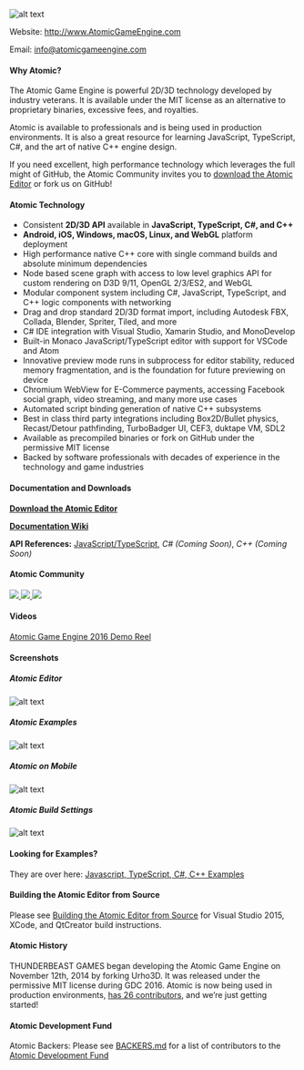[AtomicLogo]: https://github.com/AtomicGameEngine/AtomicGameEngine/wiki/images/repo/Atomic-Game-Engine-512.png
![alt text][AtomicLogo]

Website: <a href="http://www.atomicgameengine.com" target="_blank">http://www.AtomicGameEngine.com</a>

Email: info@atomicgameengine.com

#### Why Atomic?

The Atomic Game Engine is powerful 2D/3D technology developed by industry veterans.  It is available under the MIT license as an alternative to proprietary binaries, excessive fees, and royalties.

Atomic is available to professionals and is being used in production environments.  It is also a great resource for learning JavaScript, TypeScript, C#, and the art of native C++ engine design.

If you need excellent, high performance technology which leverages the full might of GitHub, the Atomic Community invites you to <a href="http://atomicgameengine.com/#download-the-atomic-editor">download the Atomic Editor</a> or fork us on GitHub!

#### Atomic Technology

- Consistent **2D/3D API** available in **JavaScript, TypeScript, C#, and C++**
- **Android, iOS, Windows, macOS, Linux, and WebGL** platform deployment
- High performance native C++ core with single command builds and absolute minimum dependencies
- Node based scene graph with access to low level graphics API for custom rendering on D3D 9/11, OpenGL 2/3/ES2, and WebGL
- Modular component system including C#, JavaScript, TypeScript, and C++ logic components with networking
- Drag and drop standard 2D/3D format import, including Autodesk FBX, Collada, Blender, Spriter, Tiled, and more
- C# IDE integration with Visual Studio, Xamarin Studio, and MonoDevelop
- Built-in Monaco JavaScript/TypeScript editor with support for VSCode and Atom
- Innovative preview mode runs in subprocess for editor stability, reduced memory fragmentation, and is the foundation for future previewing on device
- Chromium WebView for E-Commerce payments, accessing Facebook social graph, video streaming, and many more use cases
- Automated script binding generation of native C++ subsystems
- Best in class third party integrations including Box2D/Bullet physics, Recast/Detour pathfinding, TurboBadger UI, CEF3, duktape VM, SDL2
- Available as precompiled binaries or fork on GitHub under the permissive MIT license
- Backed by software professionals with decades of experience in the technology and game industries

#### Documentation and Downloads

**[Download the Atomic Editor](http://atomicgameengine.com/#download-the-atomic-editor)**

**[Documentation Wiki](https://github.com/AtomicGameEngine/AtomicGameEngine/wiki)**

**API References:** <a href="http://docs.atomicgameengine.com/api/globals.html" target="_blank">JavaScript/TypeScript</a>, *C# (Coming Soon)*, *C++ (Coming Soon)*

#### Atomic Community

<a href="https://qa.atomicgameengine.com/" target="_blank">![](http://atomicgameengine.com/images/community/Community_QA.png)
</a> <a href="https://www.facebook.com/groups/AtomicGameEngine/" target="_blank">
![](http://atomicgameengine.com/images/community/Community_FB.png)
</a> <a href="https://gitter.im/AtomicGameEngine/AtomicGameEngine" target="_blank">
![](http://atomicgameengine.com/images/community/Community_Chat.png)
</a>

#### Videos

<a href="http://www.atomicgameengine.com" target="_blank">Atomic Game Engine 2016 Demo Reel</a>

#### Screenshots

##### Atomic Editor
[RoboBeach]: https://github.com/AtomicGameEngine/AtomicGameEngine/wiki/images/repo/RoboBeach.png
![alt text][RoboBeach]

##### Atomic Examples
[DevSnapshot]: https://github.com/AtomicGameEngine/AtomicGameEngine/wiki/images/repo/DevSnapshot2116.png
![alt text][DevSnapshot]

##### Atomic on Mobile
[ToonTown]: https://github.com/AtomicGameEngine/AtomicGameEngine/wiki/images/repo/ToonTownTouchUpdate.gif
![alt text][ToonTown]

##### Atomic Build Settings
[AndroidBuildSettings]: https://github.com/AtomicGameEngine/AtomicGameEngine/wiki/images/repo/AndroidBuildSettings.png
![alt text][AndroidBuildSettings]

#### Looking for Examples?

They are over here: <a href="https://github.com/AtomicGameEngine/AtomicExamples">Javascript, TypeScript, C#, C++ Examples</a>

#### Building the Atomic Editor from Source

Please see [Building the Atomic Editor from Source](https://github.com/AtomicGameEngine/AtomicGameEngine/wiki/Building-Atomic---The-Quick-and-Easy-Way) for Visual Studio 2015, XCode, and QtCreator build instructions.

#### Atomic History

THUNDERBEAST GAMES began developing the Atomic Game Engine on November 12th, 2014 by forking Urho3D.  It was released under the permissive MIT license during GDC 2016.  Atomic is now being used in production environments, <a href="https://github.com/AtomicGameEngine/AtomicGameEngine/graphs/contributors" target="_blank">has 26 contributors</a>, and we’re just getting started!

#### Atomic Development Fund

Atomic Backers:  Please see [BACKERS.md](https://github.com/AtomicGameEngine/AtomicGameEngine/blob/master/BACKERS.md) for a list of contributors to the [Atomic Development Fund](http://atomicgameengine.com/funding/)
